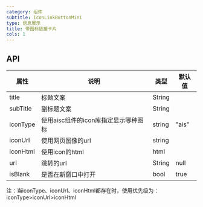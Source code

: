 ```yaml
---
category: 组件
subtitle: IconLinkButtonMini
type: 信息展示
title: 带图标链接卡片
cols: 1
---
```


## API

属性 | 说明 | 类型 | 默认值
--------- | -------------| -------------| -------------
title | 标题文案| String |
subTitle | 副标题文案| String|
iconType | 使用aisc组件的icon库指定显示哪种图标| string| "ais"
iconUrl | 使用网页图像的url| string|
iconHtml| 使用icon的html| html| <Icon type="ais" size="large"/>
url | 跳转的url| String| null
isBlank | 是否在新窗口中打开| bool| true

注：当iconType、iconUrl、iconHtml都存在时，使用优先级为：iconType>iconUrl>iconHtml

